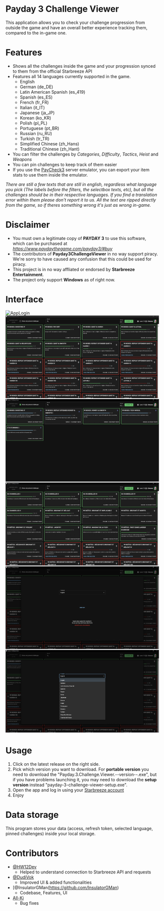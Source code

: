 # Payday 3 Challenge Viewer

This application allows you to check your challenge progression from outside the game and have an overall better experience tracking them, compared to the in-game one.

# Features

- Shows all the challenges inside the game and your progression synced to them from the official Starbreeze API
- Features all 14 languages currently supported in the game.
  - English 
  - German (de_DE)
  - Latin American Spanish (es_419)
  - Spanish (es_ES)
  - French (fr_FR)
  - Italian (it_IT)
  - Japanese (ja_JP)
  - Korean (ko_KR)
  - Polish (pl_PL)
  - Portuguese (pt_BR)
  - Russian (ru_RU)
  - Turkish (tr_TR)
  - Simplified Chinese (zh_Hans)
  - Traditional Chinese (zh_Hant)
- You can filter the challenges by *Categories*, *Difficulty*, *Tactics*, *Heist* and *Weapons*
- You can pin challenges to keep track of them easier
- If you use the [PayCheck3](https://modworkshop.net/mod/44270) server emulator, you can export your item stats to use them inside the emulator.


*There are still a few texts that are still in english, regardless what language you pick (The labels before the filters, the selectbox texts, etc), but all the challenges should be in their respective languages. If you find a translation error within them please don't report it to us. All the text are ripped directly from the game, so if theres something wrong it's just as wrong in-game.*

# Disclaimer

- You must own a legitimate copy of **PAYDAY 3** to use this software, which can be purchased at *https://www.paydaythegame.com/payday3/#buy*
- The contributors of **Payday3ChallengeViewer** in no way support piracy. We're sorry to have caused any confusion that this could be used for piracy.
- This project is in no way affliated or endorsed by **Starbreeze Entertainment**.
- The project only support **Windows** as of right now.

# Interface

![AppLogin](resources/appLogin.png)
![AppInterface](resources/appInterface.png)
![AppInterface2](resources/appInterface2.png)
![AppInterface_French](resources/appInterface_french.png)
![AppSettings](resources/appSettings.png)
![AppSettingsTranslation](resources/appSettings_translations.png)

# Usage

1. Click on the latest release on the right side.
2. Pick which version you want to download. For **portable version** you need to download the "Payday.3.Challenge.Viewer.--version--.exe", but if you have problems launching it, you may need to download the **setup version** instead "payday-3-challenge-viewer-setup.exe".
3. Open the app and log in using your [Starbreeze account](https://nebula.starbreeze.com)
4. Enjoy

# Data storage

This program stores your data (access, refresh token, selected language, pinned challenges) inside your local storage.

# Contributors

- [@HW12Dev](https://github.com/HW12Dev)
  - Helped to understand connection to Starbreeze API and requests
- [@DudiVok](https://github.com/DudiVok)
  - Improved UI & added functionalities
- [@InsulatorGMan(https://github.com/InsulatorGMan)
  - Codebase, Features, UI
- [All-Ki](https://github.com/All-Ki)
  - Bug fixes
